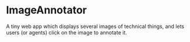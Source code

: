 # ImageAnnotator
A tiny web app which displays several images of technical things, and lets users (or agents) click on the image to annotate it.
